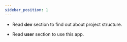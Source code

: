 ```yaml
---
sidebar_position: 1
---
```


- Read **dev** section to find out about project structure.

- Read **user** section to use this app.
